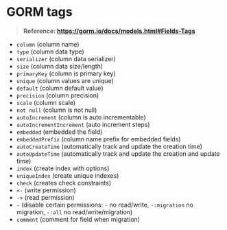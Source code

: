 # GORM tags

> **Reference: <https://gorm.io/docs/models.html#Fields-Tags>**

* `column` (column name)
* `type` (column data type)
* `serializer` (column data serializer)
* `size` (column data size/length)
* `primaryKey` (column is primary key)
* `unique` (column values are unique)
* `default` (column default value)
* `precision` (column precision)
* `scale` (column scale)
* `not null` (column is not null)
* `autoIncrement` (column is auto incrementable)
* `autoIncrementIncrement` (auto increment steps)
* `embedded` (embedded the field)
* `embeddedPrefix` (column name prefix for embedded fields)
* `autoCreateTime` (automatically track and update the creation time)
* `autoUpdateTime` (automatically track and update the creation and update time)
* `index` (create index with options)
* `uniqueIndex` (create unique indexes)
* `check` (creates check constraints)
* `<-` (write permission)
* `->` (read permission)
* `-` (disable certain permissions: `-` no read/write, `-:migration` no migration, `-:all` no read/write/migration)
* `comment` (comment for field when migration)